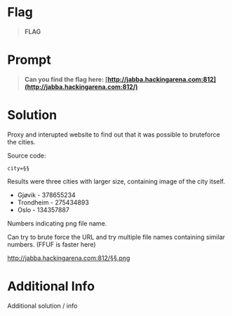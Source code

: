 # Flag

> **FLAG**

# Prompt

> **Can you find the flag here: [http://jabba.hackingarena.com:812](http://jabba.hackingarena.com:812/)**

# Solution

Proxy and interupted website to find out that it was possible to bruteforce the cities.

Source code:
```
city=§§
```

Results were three cities with larger size, containing image of the city itself.

* Gjøvik - 378655234
* Trondheim - 275434893
* Oslo - 134357887

Numbers indicating png file name.

Can try to brute force the URL and try multiple file names containing similar numbers. (FFUF is faster here)

http://jabba.hackingarena.com:812/§§.png
# Additional Info

Additional solution / info